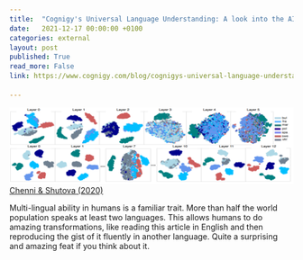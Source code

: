 ```yaml
---
title:  "Cognigy's Universal Language Understanding: A look into the AI black box"
date:   2021-12-17 00:00:00 +0100
categories: external
layout: post
published: True
read_more: False
link: https://www.cognigy.com/blog/cognigys-universal-language-understading-model

---
```


<div class="image-container">
  <img src="/assets/image/visualization2.png" alt="Image">
  <a href="https://arxiv.org/abs/2009.12862" target="_blank" class="credit">Chenni & Shutova (2020)</a>
</div>


Multi-lingual ability in humans is a familiar trait. More than half the world population speaks at least two languages. This allows humans to do amazing transformations, like reading this article in English and then reproducing the gist of it fluently in another language. Quite a surprising and amazing feat if you think about it.


<!-- 

How does this work? When you think of a "quick brown fox jumping over a fence" it's still the same brown fox in your head - no matter if you speak to you in German, Dutch or English. Such human-like multilingual fluency seems far-fetched for machines - but an effective technology for multi-lingual natural language understanding is readily available.

Cognigy NLU correctly maps inputs to intents in a variety of input languages (right pane) even when example sentences are only provided in English (middle pane).

How does this work? First, a big disclaimer is in order that theory is lagging behind the practice of modern machine learning. No one claims to fully understand how, why and what is exactly going on in a model architecture that has taken NLU by storm since 2017 called Transformer models. Without going into the details: What follows is a crude attempt at explaining what they do.
How AI training transfers meaning across languages

If you consider a sentence like the "quick brown fox jumping over a fence" then somehow the whole is more than the sum of its parts. In order to arrive at such a meaningful representation, you take every word in the sentence and put it into context with the other words in the sentence. You throw your words in a blender, that blender is called the “attention mechanism” inside a transformer where every word can "interact" with every other word. To make that blender produce a meaningful sentence soup and not a bunch of gibberish, you train it. For that you ask the machine learning transformer model to always predict the next word in a sentence, and let it run across large text corpus units like Wikipedia, and other meaningful collections that you can get your hands on.

Now with multi-lingual language models, you train on a very large corpus of text in different languages. The way that multi-lingual transformer language models transfer across languages is suggestive of the fact that they really do build up some cross-lingual, more abstract meaningful representations internally. The same intent meaning or concept maps to the same internal representation no matter which language you use. This is also why these models are so useful in helping us predict intents and other natural language tasks in the first place. The result of which is what you see in Cognigy.AI in the above screenshot.
Acdemic research on cross-lingual representations in AI

Researchers have begun investigating the phenomenon. Chi, Hewitt, and Manning (2020) for example find evidence to suggest that multi-lingual LMs learn certain linguistic universals. As illustrated in one of their visualizations of clustering of syntactic dependency labels across languages:

visualization

t-SNE visualization of head-dependent dependency pairs belonging to selected dependencies in English and French, projected into a syntactic subspace of Multilingual BERT, as learned on English syntax trees. Colors correspond to gold UD dependency type labels.

Source: Ethan A. Chi, John Hewitt, and Christopher D. Mannin: Finding Universal Grammatical Relations in Multilingual BERT

Choenni and Shutova (2020) investigate how multi-lingual sentence representations cluster across layers of increasing depth in multilingual models. This following graphic shows clustering of embedding representations across neural network layers of increasing depth. They are initially well separated by language. In subsequent layers inside the network the representations coalesce into common representations detached from the original language. The separation into languages towards output layers in the second row is due to a different training regime.

visualization2

t-SNE plots of representations from layers of LASER (top) and M-BERT (bottom), where layer 0 corresponds to the non-contextualized token embeddings.

Source: Rochelle Choenni and Ekaterina Shutova: What does it mean to be language-agnostic? Probing multilingual sentence encoders for typological properties
What is the impact on conversational AI in practice?

While multi-lingual models are great, we still recommend for the main languages the virtual agent to use the main language. First of all, some information might get lost in translation so to speak. Well-written German example sentences will generally still outperform intents written in another language for German inputs. While you can also write multi-lingual intents for the universal model there are still practical considerations that yield advantage to the monolingual approach. Knowing many languages comes with a trade-off and a significant overhead. They are more challenging to train, are as a result larger, slower, and may not always benefit from the latest innovations. -->
